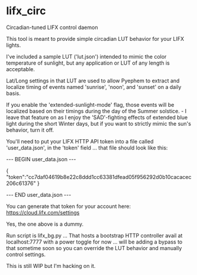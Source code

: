 # lifx_circ
Circadian-tuned LIFX control daemon

This tool is meant to provide simple circadian LUT behavior for your LIFX lights.

I've included a sample LUT ('lut.json') intended to mimic the color temperature of sunlight, but any application or LUT of any length is acceptable.

Lat/Long settings in that LUT are used to allow Pyephem to extract and localize timing of events named 'sunrise', 'noon', and 'sunset' on a daily basis.

If you enable the 'extended-sunlight-mode' flag, those events will be localized based on their timings during the day of the Summer solstice. - I leave that feature on as I enjoy the 'SAD'-fighting effects of extended blue light during the short Winter days, but if you want to strictly mimic the sun's behavior, turn it off.

You'll need to put your LIFX HTTP API token into a file called 'user_data.json', in the 'token' field ... that file should look like this:

--- BEGIN user_data.json ---

{
	"token":"cc7daf04619b8e22c8ddd1cc63381dfead05f956292d0b10cacacec206c61376"
}

--- END user_data.json ---


You can generate that token for your account here: https://cloud.lifx.com/settings

Yes, the one above is a dummy.

Run script is lifx_bg.py ...
That hosts a bootstrap HTTP controller avail at localhost:7777 with a power toggle for now ... will be adding a bypass to that sometime soon so you can override the LUT behavior and manually control settings.

This is still WIP but I'm hacking on it.

